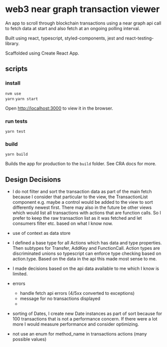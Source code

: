 # web3 near graph transaction viewer

An app to scroll through blockchain transactions using a near graph api call to fetch data at start and also fetch at an ongoing polling interval. 

Built using react, typescript, styled-components, jest and react-testing-library.

Scaffolded using Create React App.

## scripts

### install
`nvm use`   
`yarn`
`yarn start`

Open [http://localhost:3000](http://localhost:3000) to view it in the browser.

### run tests
`yarn test`


### build 
`yarn build`

Builds the app for production to the `build` folder. See CRA docs for more.


## Design Decisions
- I do not filter and sort the transaction data as part of the main fetch because I consider that particular to the view, the TransactionList component e.g. maybe a control would be added to the view to sort differently newest first. There may also in the future be other views which would list all transactions with actions that are function calls. So I prefer to keep the raw transaction list as it was fetched and let consumers filter etc. based on what I know now.
- use of context as data store
- I defined a base type for all Actions which has data and type properties. Then subtypes for Transfer, AddKey and FunctionCall. Action types are discriminated unions so typescript can enforce type checking based on action.type. Based on the data in the api this made most sense to me.
- I made decisions based on the api data available to me which I know is limited.
- errors
  - handle fetch api errors (4/5xx converted to exceptions)
  - message for no transactions displayed
  - 
- sorting of Dates, I create new Date instances as part of sort because for 100 transactions that is not a performance concern. If there were a lot more I would measure performance and consider optimizing.

- not use an enum for method_name in transactions actions (many possible values)
